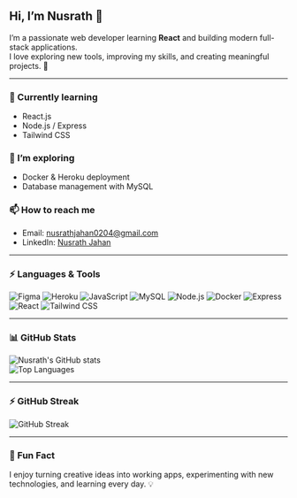 ## Hi, I’m Nusrath 👋

I’m a passionate web developer learning **React** and building modern full-stack applications.  
I love exploring new tools, improving my skills, and creating meaningful projects. 🚀

---

### 🔭 Currently learning
- React.js  
- Node.js / Express  
- Tailwind CSS

### 🌱 I’m exploring
- Docker & Heroku deployment  
- Database management with MySQL  

### 📫 How to reach me
- Email: [nusrathjahan0204@gmail.com](mailto:nusrathjahan0204@gmail.com)  
- LinkedIn: [Nusrath Jahan](https://www.linkedin.com/in/nusrath-jahan-b292721aa/)  

---

### ⚡ Languages & Tools
![Figma](https://img.shields.io/badge/Figma-F24E1E?style=for-the-badge&logo=figma&logoColor=white)
![Heroku](https://img.shields.io/badge/Heroku-430098?style=for-the-badge&logo=heroku&logoColor=white)
![JavaScript](https://img.shields.io/badge/JavaScript-F7DF1E?style=for-the-badge&logo=javascript&logoColor=black)
![MySQL](https://img.shields.io/badge/MySQL-4479A1?style=for-the-badge&logo=mysql&logoColor=white)
![Node.js](https://img.shields.io/badge/Node.js-339933?style=for-the-badge&logo=node.js&logoColor=white)
![Docker](https://img.shields.io/badge/Docker-2496ED?style=for-the-badge&logo=docker&logoColor=white)
![Express](https://img.shields.io/badge/Express-000000?style=for-the-badge&logo=express&logoColor=white)
![React](https://img.shields.io/badge/React-61DAFB?style=for-the-badge&logo=react&logoColor=black)
![Tailwind CSS](https://img.shields.io/badge/Tailwind_CSS-06B6D4?style=for-the-badge&logo=tailwind-css&logoColor=white)

---

### 📊 GitHub Stats
![Nusrath's GitHub stats](https://github-readme-stats.vercel.app/api?username=Nusrath&show_icons=true&theme=radical)  
![Top Languages](https://github-readme-stats.vercel.app/api/top-langs/?username=Nusrath&layout=compact&theme=radical)

---

### ⚡ GitHub Streak
![GitHub Streak](https://github-readme-streak-stats.herokuapp.com/?user=Nusrath&theme=radical)

---

### 🌟 Fun Fact
I enjoy turning creative ideas into working apps, experimenting with new technologies, and learning every day. 💡
